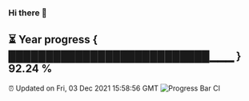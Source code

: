 ### Hi there 👋
⏳ Year progress { ███████████████████████████▁▁▁ } 92.24 %
---
⏰ Updated on Fri, 03 Dec 2021 15:58:56 GMT
![Progress Bar CI](https://github.com/liununu/liununu/workflows/Progress%20Bar%20CI/badge.svg)

